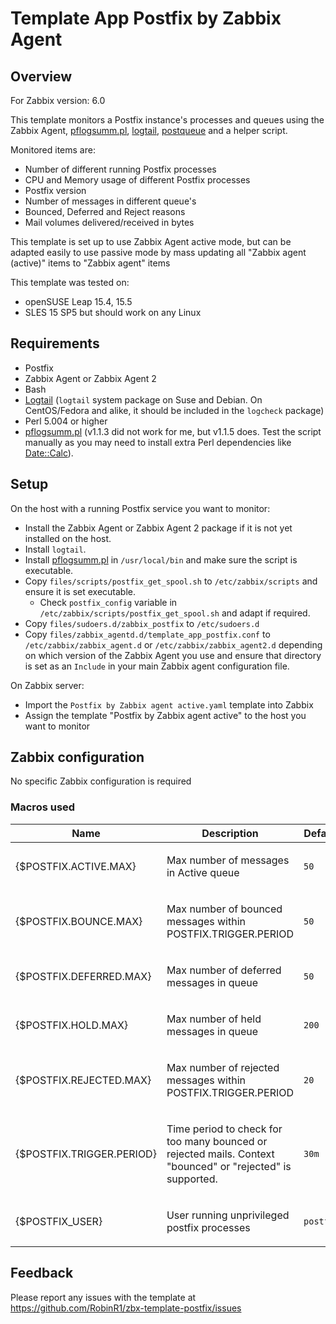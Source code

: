 # Template App Postfix by Zabbix Agent

## Overview

For Zabbix version: 6.0

This template monitors a Postfix instance's processes and queues using the Zabbix Agent, 
[pflogsumm.pl](https://jimsun.linxnet.com/postfix_contrib.html), [logtail](https://sourceforge.net/projects/logdigest/), [postqueue](http://www.postfix.org/postqueue.1.html) and a helper script.

Monitored items are:
  - Number of different running Postfix processes
  - CPU and Memory usage of different Postfix processes
  - Postfix version
  - Number of messages in different queue's
  - Bounced, Deferred and Reject reasons
  - Mail volumes delivered/received in bytes

This template is set up to use Zabbix Agent active mode, but can be adapted easily to use passive mode by mass updating all "Zabbix agent (active)" items to "Zabbix agent" items

This template was tested on:
  - openSUSE Leap 15.4, 15.5
  - SLES 15 SP5
but should work on any Linux 

## Requirements
  - Postfix
  - Zabbix Agent or Zabbix Agent 2
  - Bash
  - [Logtail](https://sourceforge.net/projects/logdigest/) (`logtail` system package on Suse and Debian. On CentOS/Fedora and alike, it should be included in the `logcheck` package)
  - Perl 5.004 or higher
  - [pflogsumm.pl](https://jimsun.linxnet.com/postfix_contrib.html)
    (v1.1.3 did not work for me, but v1.1.5 does. Test the script manually as you may need to install extra Perl dependencies 
    like [Date::Calc](http://search.cpan.org/dist/Date-Calc/)).

## Setup

On the host with a running Postfix service you want to monitor:
  - Install the Zabbix Agent or Zabbix Agent 2 package if it is not yet installed on the host.
  - Install `logtail`.
  - Install [pflogsumm.pl](https://jimsun.linxnet.com/postfix_contrib.html) in `/usr/local/bin` and make sure the script is executable.
  - Copy `files/scripts/postfix_get_spool.sh` to `/etc/zabbix/scripts` and ensure it is set executable.
    - Check `postfix_config` variable in `/etc/zabbix/scripts/postfix_get_spool.sh` and adapt if required.
  - Copy `files/sudoers.d/zabbix_postfix` to `/etc/sudoers.d`
  - Copy `files/zabbix_agentd.d/template_app_postfix.conf` to `/etc/zabbix/zabbix_agent.d` or `/etc/zabbix/zabbix_agent2.d` 
    depending on which version of the Zabbix Agent you use and ensure that directory is set as an `Include` in your main Zabbix agent configuration file.

On Zabbix server:
  - Import the `Postfix by Zabbix agent active.yaml` template into Zabbix
  - Assign the template "Postfix by Zabbix agent active" to the host you want to monitor

## Zabbix configuration

No specific Zabbix configuration is required

### Macros used

|Name|Description|Default|
|----|-----------|-------|
|{$POSTFIX.ACTIVE.MAX} |<p>Max number of messages in Active queue</p>|`50` |
|{$POSTFIX.BOUNCE.MAX} |<p>Max number of bounced messages within POSTFIX.TRIGGER.PERIOD</p>|`50` |
|{$POSTFIX.DEFERRED.MAX} |<p>Max number of deferred messages in queue</p>| `50` |
|{$POSTFIX.HOLD.MAX} |<p>Max number of held messages in queue</p>|`200` |
|{$POSTFIX.REJECTED.MAX} |<p>Max number of rejected messages within POSTFIX.TRIGGER.PERIOD</p>|`20` |
|{$POSTFIX.TRIGGER.PERIOD} |<p>Time period to check for too many bounced or rejected mails. Context "bounced" or "rejected" is supported.</p>|`30m` |
|{$POSTFIX_USER} |<p>User running unprivileged postfix processes</p>|`postfix` |

## Feedback

Please report any issues with the template at https://github.com/RobinR1/zbx-template-postfix/issues